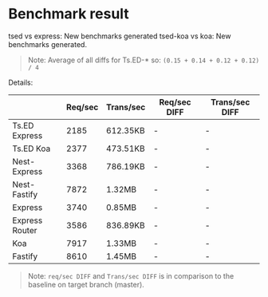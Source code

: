 # Benchmark result

tsed vs express: New benchmarks generated
tsed-koa vs koa: New benchmarks generated.

> Note: 
> Average of all diffs for Ts.ED-* so: `(0.15 + 0.14 + 0.12 + 0.12) / 4`

Details:

|                | Req/sec | Trans/sec | Req/sec DIFF | Trans/sec DIFF |
| -------------- | ------- | --------- | ------------ | -------------- |
| Ts.ED Express  | 2185    | 612.35KB  | -            | -              |
| Ts.ED Koa      | 2377    | 473.51KB  | -            | -              |
| Nest-Express   | 3368    | 786.19KB  | -            | -              |
| Nest-Fastify   | 7872    | 1.32MB    | -            | -              |
| Express        | 3740    | 0.85MB    | -            | -              |
| Express Router | 3586    | 836.89KB  | -            | -              |
| Koa            | 7917    | 1.33MB    | -            | -              |
| Fastify        | 8610    | 1.45MB    | -            | -              |

> Note:
> `req/sec DIFF` and `Trans/sec DIFF` is in comparison to the baseline on target branch (master).